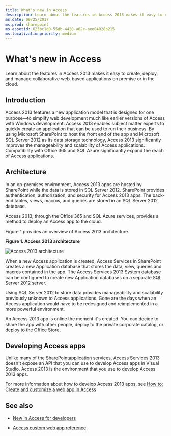 ```yaml
---
title: What's new in Access
description: Learn about the features in Access 2013 makes it easy to create, deploy, and manage collaborative web-based applications on premise or in the cloud.
ms.date: 09/25/2017
ms.prod: sharepoint
ms.assetid: 625bc1d0-55db-4420-a02e-aee04028b215
ms.localizationpriority: medium
---
```



# What's new in Access
Learn about the features in Access 2013 makes it easy to create, deploy, and manage collaborative web-based applications on premise or in the cloud.
## Introduction
<a name="SP15_access15overview_Introduction"> </a>

Access 2013 features a new application model that is designed for one purpose―to simplify web development much like earlier versions of Access with Windows development. Access 2013 enables subject matter experts to quickly create an application that can be used to run their business. By using Microsoft SharePoint to host the front end of the app and Microsoft SQL Server 2012 as its data storage technology, Access 2013 significantly improves the manageability and scalability of Access applications. Compatibility with Office 365 and SQL Azure significantly expand the reach of Access applications.
  
    
    

## Architecture
<a name="SP15_access15overview_Architecture"> </a>

In an on-premises environment, Access 2013 apps are hosted by SharePoint while the data is stored in SQL Server 2012. SharePoint provides authentication, authorization, and security for Access 2013 apps. The back-end tables, views, macros, and queries are stored in an SQL Server 2012 database.
  
    
    
Access 2013, through the Office 365 and SQL Azure services, provides a method to deploy an Access app to the cloud.
  
    
    
Figure 1 provides an overview of Access 2013 architecture.
  
    
    

**Figure 1. Access 2013 architecture**

  
    
    

  
    
    
![Access 2013 architecture](../images/odc_Office15_Access15OverviewDK2_Figure07.jpg)
  
    
    
When a new Access application is created, Access Services in SharePoint creates a new Application database that stores the data, view, queries and macros contained in the app. The Access Services 2013 System database can be configured to create new Application databases on a separate SQL Server 2012 server.
  
    
    
Using SQL Server 2012 to store data provides manageability and scalability previously unknown to Access applications. Gone are the days when an Access application would have to be redesigned and reimplemented in a more powerful environment.
  
    
    
An Access 2013 app is online the moment it's created. You can decide to share the app with other people, deploy to the private corporate catalog, or deploy to the Office Store.
  
    
    

## Developing Access apps
<a name="SP15_access15overview_DevelopingAccessapps"> </a>

Unlike many of the SharePointapplication services, Access Services 2013 doesn't expose an API that you can use to develop Access apps in Visual Studio. Access 2013 is the environment that you use to develop Access 2013 apps.
  
    
    
For more information about how to develop Access 2013 apps, see  [How to: Create and customize a web app in Access](https://msdn.microsoft.com/library/628745f4-82e9-4838-9726-6f3e506a654f%28Office.15%29.aspx)
  
    
    

## See also
<a name="SP15_access15overview_addres"> </a>


-  [New in Access for developers](https://msdn.microsoft.com/library/df778f51-d65e-4c30-b618-65003ceb39b3%28Office.15%29.aspx)
    
  
-  [Access custom web app reference](https://msdn.microsoft.com/library/8d696fa4-a6f2-4fb1-8662-a313bf0b5989%28Office.15%29.aspx)
    
  

